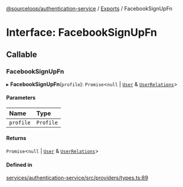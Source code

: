 [@sourceloop/authentication-service](../README.md) / [Exports](../modules.md) / FacebookSignUpFn

# Interface: FacebookSignUpFn

## Callable

### FacebookSignUpFn

▸ **FacebookSignUpFn**(`profile`): `Promise`<``null`` \| [`User`](../classes/User.md) & [`UserRelations`](UserRelations.md)\>

#### Parameters

| Name | Type |
| :------ | :------ |
| `profile` | `Profile` |

#### Returns

`Promise`<``null`` \| [`User`](../classes/User.md) & [`UserRelations`](UserRelations.md)\>

#### Defined in

[services/authentication-service/src/providers/types.ts:89](https://github.com/codeweb05/repo1/blob/ea19add/services/authentication-service/src/providers/types.ts#L89)
